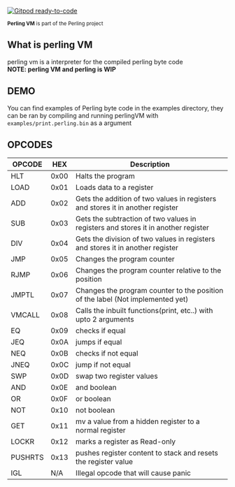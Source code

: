 [![Gitpod ready-to-code](https://img.shields.io/badge/Gitpod-ready--to--code-blue?logo=gitpod)](https://gitpod.io/#https://github.com/flew-software/perling-vm)

<sub>**Perling VM** is part of the Perling project</sub>

## What is perling VM
perling vm is a interpreter for the compiled perling byte code  
**NOTE: perling VM and perling is WIP**

## DEMO
You can find examples of Perling byte code in the examples directory, they can be ran by compiling and running perlingVM with ``examples/print.perling.bin`` as a argument

## OPCODES
| OPCODE | HEX  | Description                                                                       |
|--------|------|-----------------------------------------------------------------------------------|
| HLT    | 0x00 | Halts the program                                                                 |
| LOAD   | 0x01 | Loads data to a register                                                          |
| ADD    | 0x02 | Gets the addition of two values in registers and stores it in another register    |
| SUB    | 0x03 | Gets the subtraction of two values in registers and stores it in another register |
| DIV    | 0x04 | Gets the division of two values in registers and stores it in another register    |
| JMP    | 0x05 | Changes the program counter                                                       |
| RJMP   | 0x06 | Changes the program counter relative to the position                              |
| JMPTL  | 0x07 | Changes the program counter to the position of the label (Not implemented yet)    |
| VMCALL | 0x08 | Calls the inbuilt functions(print, etc..) with upto 2 arguments                   |
| EQ     | 0x09 | checks if equal                                                                   |
| JEQ    | 0x0A | jumps if equal                                                                    |
| NEQ    | 0x0B | checks if not equal                                                               |
| JNEQ   | 0x0C | jump if not equal                                                                 |
| SWP    | 0x0D | swap two register values                                                          |
| AND    | 0x0E | and boolean                                                                       |
| OR     | 0x0F | or boolean                                                                        |
| NOT    | 0x10 | not boolean                                                                       |
| GET    | 0x11 | mv a value from a hidden register to a normal register                            |
| LOCKR  | 0x12 | marks a register as Read-only                                                     |
| PUSHRTS| 0x13 | pushes register content to stack and resets the register value                    |
| IGL    | N/A  | Illegal opcode that will cause panic                                              |
